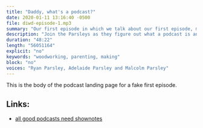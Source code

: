 ```yaml
---
title: "Daddy, what's a podcast?"
date: 2020-01-11 13:16:40 -0500
file: diwd-episode-1.mp3
summary: "Our first episode in which we talk about our first episode, mostly."
description: "Join the Parsleys as they figure out what a podcast is and why they want to cast a pod anyways."
duration: "48:22" 
length: "56051164"
explicit: "no"
keywords: "woodworking, parenting, making"
block: "no"
voices: "Ryan Parsley, Adelaide Parsley and Malcolm Parsley"
---
```


This is the body of the podcast landing page for a fake first episode.

## Links: 

- [all good podcasts need shownotes](https://ryanparsley.com)
